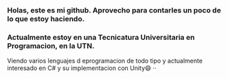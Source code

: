 ### Holas, este es mi github. Aprovecho para contarles un poco de lo que estoy haciendo.

### Actualmente estoy en una Tecnicatura Universitaria en Programacion, en la UTN. 
Viendo varios lenguajes d eprogramacion de todo tipo 
y actualmente interesado en C# y su implementacion con Unity😄
··

<!--
**LuccaMariani/LuccaMariani** is a ✨ _special_ ✨ repository because its `README.md` (this file) appears on your GitHub profile.

Here are some ideas to get you started:

- 🔭 I’m currently working on ...
- 🌱 I’m currently learning ...
- 👯 I’m looking to collaborate on ...
- 🤔 I’m looking for help with ...
- 💬 Ask me about ...
- 📫 How to reach me: ...
- 😄 Pronouns: ...
- ⚡ Fun fact: ...
-->

